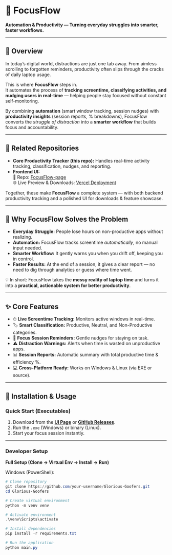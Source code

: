 # 🚀 FocusFlow
**Automation & Productivity — Turning everyday struggles into smarter, faster workflows.**

---

## 🌟 Overview
In today’s digital world, distractions are just one tab away. From aimless scrolling to forgotten reminders, productivity often slips through the cracks of daily laptop usage.  

This is where **FocusFlow** steps in.  
It automates the process of **tracking screentime, classifying activities, and nudging users in real-time** — helping people stay focused without constant self-monitoring.  

By combining **automation** (smart window tracking, session nudges) with **productivity insights** (session reports, % breakdowns), FocusFlow converts the *struggle of distraction* into a **smarter workflow** that builds focus and accountability.

---

## 👥 Related Repositories

- **Core Productivity Tracker (this repo):** Handles real-time activity tracking, classification, nudges, and reporting.  
- **Frontend UI:**  
  🔗 Repo: [FocusFlow-page](https://github.com/Yashkondane/streamline-landing-page)  
  🌐 Live Preview & Downloads: [Vercel Deployment](https://coustoum-domain-project.vercel.app/)  

Together, these make **FocusFlow** a complete system — with both backend productivity tracking and a polished UI for downloads & feature showcase.

---

## 🎯 Why FocusFlow Solves the Problem
- **Everyday Struggle:** People lose hours on non-productive apps without realizing.  
- **Automation:** FocusFlow tracks screentime *automatically*, no manual input needed.  
- **Smarter Workflow:** It gently warns you when you drift off, keeping you in control.  
- **Faster Results:** At the end of a session, it gives a clear report — no need to dig through analytics or guess where time went.  

💡 In short: FocusFlow takes the **messy reality of laptop time** and turns it into a **practical, actionable system for better productivity**.

---

## ✨ Core Features
- ⏱ **Live Screentime Tracking:** Monitors active windows in real-time.  
- 🏷 **Smart Classification:** Productive, Neutral, and Non-Productive categories.  
- 🔔 **Focus Session Reminders:** Gentle nudges for staying on task.  
- ⚠️ **Distraction Warnings:** Alerts when time is wasted on unproductive apps.  
- 📊 **Session Reports:** Automatic summary with total productive time & efficiency %.  
- 💻 **Cross-Platform Ready:** Works on Windows & Linux (via EXE or source).  

---

## 🚀 Installation & Usage
### Quick Start (Executables)
1. Download from the **[UI Page](https://coustoum-domain-project.vercel.app/)** or **[GitHub Releases](https://github.com/your-username/FocusFlow/releases)**.  
2. Run the `.exe` (Windows) or binary (Linux).  
3. Start your focus session instantly.  

---

### Developer Setup

**Full Setup (Clone → Virtual Env → Install → Run)**  

Windows (PowerShell):
```powershell
# Clone repository
git clone https://github.com/your-username/Glorious-Goofers.git
cd Glorious-Goofers

# Create virtual environment
python -m venv venv

# Activate environment
.\venv\Scripts\activate

# Install dependencies
pip install -r requirements.txt

# Run the application
python main.py
